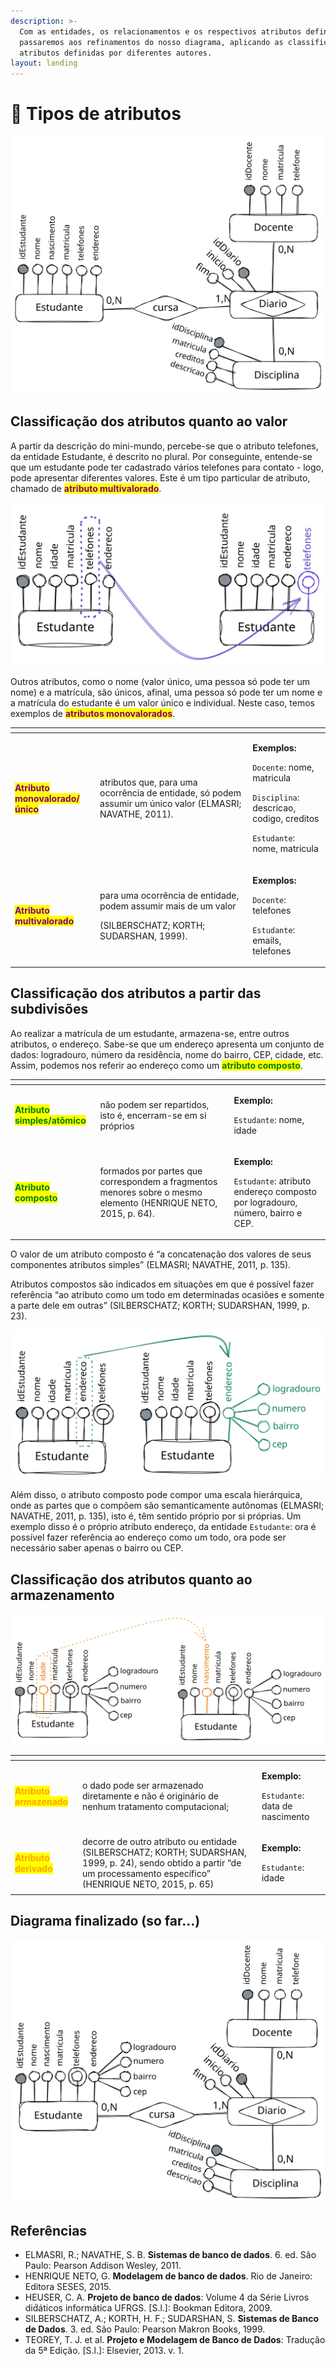 ```yaml
---
description: >-
  Com as entidades, os relacionamentos e os respectivos atributos definidos,
  passaremos aos refinamentos do nosso diagrama, aplicando as classificações de
  atributos definidas por diferentes autores.
layout: landing
---
```


# 🧠 Tipos de atributos

<img src="../../../.gitbook/assets/file.excalidraw (11).svg" alt="" class="gitbook-drawing">



## Classificação dos atributos quanto ao valor

A partir da descrição do mini-mundo, percebe-se que o atributo telefones, da entidade Estudante, é descrito no plural. Por conseguinte, entende-se que um estudante pode ter cadastrado vários telefones para contato - logo, pode apresentar diferentes valores. Este é um tipo particular de atributo, chamado de <mark style="color:purple;">**atributo multivalorado**</mark>.&#x20;

<img src="../../../.gitbook/assets/file.excalidraw (12).svg" alt="" class="gitbook-drawing">

Outros atributos, como o nome (valor único, uma pessoa só pode ter um nome) e a matrícula, são únicos, afinal, uma pessoa só pode ter um nome e a matrícula do estudante é um valor único e individual. Neste caso, temos exemplos de <mark style="color:purple;">**atributos monovalorados**</mark>.

<table data-card-size="large" data-view="cards"><thead><tr><th></th><th></th><th></th></tr></thead><tbody><tr><td><mark style="color:purple;"><strong>Atributo monovalorado/único</strong></mark></td><td>atributos que, para uma ocorrência de entidade, só podem assumir um único valor (ELMASRI; NAVATHE, 2011).</td><td><p></p><p><strong>Exemplos:</strong></p><p><code>Docente</code>: nome, matricula</p><p><code>Disciplina</code>: descricao, codigo, creditos</p><p><code>Estudante</code>: nome, matricula</p></td></tr><tr><td><mark style="color:purple;"><strong>Atributo multivalorado</strong></mark></td><td><p>para uma ocorrência de entidade, podem assumir mais de um valor</p><p>(SILBERSCHATZ; KORTH; SUDARSHAN, 1999).</p></td><td><p><strong>Exemplos:</strong></p><p><code>Docente</code>: telefones</p><p><code>Estudante</code>: emails, telefones</p></td></tr></tbody></table>



## Classificação dos atributos a partir das subdivisões

Ao realizar a matrícula de um estudante, armazena-se, entre outros atributos, o endereço. Sabe-se que um endereço apresenta um conjunto de dados: logradouro, número da residência, nome do bairro, CEP, cidade, etc. Assim, podemos nos referir ao endereço como um <mark style="color:green;">**atributo composto**</mark>.

<table data-card-size="large" data-view="cards"><thead><tr><th></th><th></th><th></th></tr></thead><tbody><tr><td><mark style="color:green;"><strong>Atributo simples/atômico</strong></mark></td><td>não podem ser repartidos, isto é, encerram-se em si próprios</td><td><p></p><p><strong>Exemplo:</strong></p><p><code>Estudante</code>: nome, idade</p></td></tr><tr><td><mark style="color:green;"><strong>Atributo composto</strong></mark></td><td>formados por partes que correspondem a fragmentos menores sobre o mesmo elemento (HENRIQUE NETO, 2015, p. 64).</td><td><p><strong>Exemplo:</strong></p><p><code>Estudante</code>: atributo endereço composto por logradouro, número, bairro e CEP.</p></td></tr></tbody></table>

O valor de um atributo composto é “a concatenação dos valores de seus componentes atributos simples” (ELMASRI; NAVATHE, 2011, p. 135).

Atributos compostos são indicados em situações em que é possível fazer referência “ao atributo como um todo em determinadas ocasiões e somente a parte dele em outras” (SILBERSCHATZ; KORTH; SUDARSHAN, 1999, p. 23).

<img src="../../../.gitbook/assets/file.excalidraw (1) (1) (1).svg" alt="" class="gitbook-drawing">

Além disso, o atributo composto pode compor uma escala hierárquica, onde as partes que o compõem são semanticamente autônomas (ELMASRI; NAVATHE, 2011, p. 135), isto é, têm sentido próprio por si próprias.  Um exemplo disso é o próprio atributo endereço, da entidade `Estudante`: ora é possível fazer referência ao endereço como um todo, ora pode ser necessário saber apenas o bairro ou CEP.&#x20;



## Classificação dos atributos quanto ao armazenamento

<img src="../../../.gitbook/assets/file.excalidraw (4) (2).svg" alt="" class="gitbook-drawing">

<table data-card-size="large" data-view="cards"><thead><tr><th></th><th></th><th></th></tr></thead><tbody><tr><td><mark style="color:orange;"><strong>Atributo armazenado</strong></mark></td><td>o dado pode ser armazenado diretamente e não é originário de nenhum tratamento computacional; </td><td><p></p><p></p><p><strong>Exemplo:</strong></p><p><code>Estudante</code>: data de nascimento</p></td></tr><tr><td><mark style="color:orange;"><strong>Atributo derivado</strong></mark></td><td>decorre de outro atributo ou entidade (SILBERSCHATZ; KORTH; SUDARSHAN, 1999, p. 24), sendo obtido a partir “de um processamento específico” (HENRIQUE NETO, 2015, p. 65)</td><td><p><strong>Exemplo:</strong></p><p><code>Estudante</code>: idade</p></td></tr></tbody></table>



## Diagrama finalizado (so far...)

<img src="../../../.gitbook/assets/file.excalidraw (10).svg" alt="" class="gitbook-drawing">



## Referências

* ELMASRI, R.; NAVATHE, S. B. **Sistemas de banco de dados**. 6. ed. São Paulo: Pearson Addison Wesley, 2011.
* HENRIQUE NETO, G. **Modelagem de banco de dados**. Rio de Janeiro: Editora SESES, 2015.
* HEUSER, C. A. **Projeto de banco de dados**: Volume 4 da Série Livros did́áticos informática UFRGS. \[S.l.]: Bookman Editora, 2009.
* SILBERSCHATZ, A.; KORTH, H. F.; SUDARSHAN, S. **Sistemas de Banco de Dados**. 3. ed. São Paulo: Pearson Makron Books, 1999.
* TEOREY, T. J. et al. **Projeto e Modelagem de Banco de Dados**: Tradução da 5ª Edição. \[S.l.]: Elsevier, 2013. v. 1.
